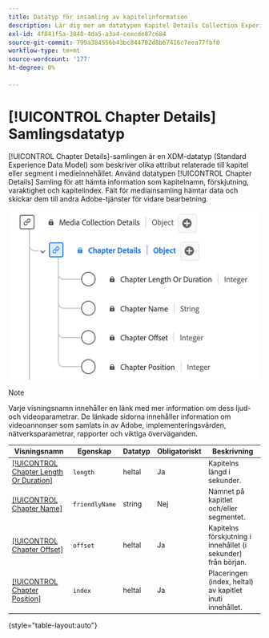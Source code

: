 ```yaml
---
title: Datatyp för insamling av kapitelinformation
description: Lär dig mer om datatypen Kapitel Details Collection Experience Data Model (XDM).
exl-id: 4f841f5a-3840-4da5-a3a4-ceecde87c684
source-git-commit: 799a384556b43bc844782d8b67416c7eea77fbf0
workflow-type: tm+mt
source-wordcount: '177'
ht-degree: 0%

---
```


# [!UICONTROL Chapter Details] Samlingsdatatyp

[!UICONTROL Chapter Details]-samlingen är en XDM-datatyp (Standard Experience Data Model) som beskriver olika attribut relaterade till kapitel eller segment i medieinnehållet. Använd datatypen [!UICONTROL Chapter Details] Samling för att hämta information som kapitelnamn, förskjutning, varaktighet och kapitelindex. Fält för mediainsamling hämtar data och skickar dem till andra Adobe-tjänster för vidare bearbetning.

![Ett diagram över datatypen för kapitelinformationsinsamlingen.](../images/data-types/chapter-details-collection.png)

>[!NOTE]
>
>Varje visningsnamn innehåller en länk med mer information om dess ljud- och videoparametrar. De länkade sidorna innehåller information om videoannonser som samlats in av Adobe, implementeringsvärden, nätverksparametrar, rapporter och viktiga överväganden.

| Visningsnamn | Egenskap | Datatyp | Obligatoriskt | Beskrivning |
|-------------------------------------------------------------------------------------------------------------------------------------------------------------------------|---------------|-----------|----------|---------------------------------------------------|
| [[!UICONTROL Chapter Length Or Duration]](https://experienceleague.adobe.com/docs/media-analytics/using/implementation/variables/chapter-parameters.html?lang=sv-SE#chapter-length) | `length` | heltal | Ja | Kapitelns längd i sekunder. |
| [[!UICONTROL Chapter Name]](https://experienceleague.adobe.com/docs/media-analytics/using/implementation/variables/chapter-parameters.html?lang=sv-SE#chapter-name) | `friendlyName` | string | Nej | Namnet på kapitlet och/eller segmentet. |
| [[!UICONTROL Chapter Offset]](https://experienceleague.adobe.com/docs/media-analytics/using/implementation/variables/chapter-parameters.html?lang=sv-SE#chapter-offset) | `offset` | heltal | Ja | Kapitelns förskjutning i innehållet (i sekunder) från början. |
| [[!UICONTROL Chapter Position]](https://experienceleague.adobe.com/docs/media-analytics/using/implementation/variables/chapter-parameters.html?lang=sv-SE#chapter-position) | `index` | heltal | Ja | Placeringen (index, heltal) av kapitlet inuti innehållet. |

{style="table-layout:auto"}
